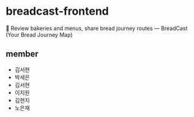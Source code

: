 # breadcast-frontend
🍞 Review bakeries and menus, share bread journey routes — BreadCast (Your Bread Journey Map)

## member
- 김서현
- 박세은
- 김서현
- 이지원
- 김현지
- 노은재
